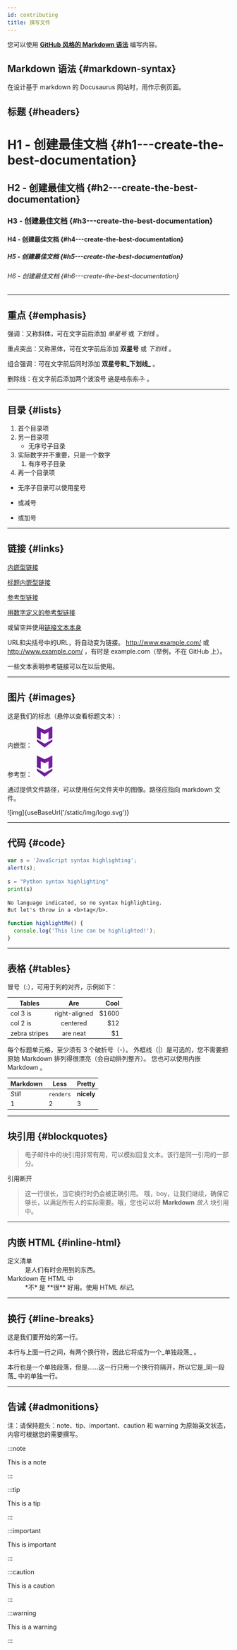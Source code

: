 ```yaml
---
id: contributing
title: 撰写文件
---
```


您可以使用 **[GitHub 风格的 Markdown 语法](https://github.github.com/gfm/)** 编写内容。

## Markdown 语法 {#markdown-syntax}

在设计基于 markdown 的 Docusaurus 网站时，用作示例页面。

## 标题 {#headers}

# H1 - 创建最佳文档 {#h1---create-the-best-documentation}

## H2 - 创建最佳文档 {#h2---create-the-best-documentation}

### H3 - 创建最佳文档 {#h3---create-the-best-documentation}

#### H4 - 创建最佳文档 {#h4---create-the-best-documentation}

##### H5 - 创建最佳文档 {#h5---create-the-best-documentation}

###### H6 - 创建最佳文档 {#h6---create-the-best-documentation}

---

## 重点 {#emphasis}

强调：又称斜体，可在文字前后添加 *单星号* 或 _下划线_ 。

重点突出：又称黑体，可在文字前后添加 **双星号** 或 _下划线_ 。

组合强调：可在文字前后同时添加 **双星号和_下划线_** 。

删除线：在文字前后添加两个波浪号 ~~这是啥东东？~~ 。

---

## 目录 {#lists}

1. 首个目录项
1. 另一目录项
   - 无序号子目录
1. 实际数字并不重要，只是一个数字
   1. 有序号子目录
1. 再一个目录项

* 无序子目录可以使用星号

- 或减号

+ 或加号

---

## 链接 {#links}

[内嵌型链接](https://www.google.com/)

[标题内嵌型链接](https://www.google.com/ "Google's Homepage")

[参考型链接][arbitrary case-insensitive reference text]

[用数字定义的参考型链接][1]

或留空并使用[链接文本本身]

URL和尖括号中的URL，将自动变为链接。 http://www.example.com/ 或 <http://www.example.com/> ，有时是 example.com（举例，不在 GitHub 上）。

一些文本表明参考链接可以在以后使用。

[arbitrary case-insensitive reference text]: https://www.mozilla.org/
[1]: http://slashdot.org/
[链接文本本身]: http://www.reddit.com/

---

## 图片 {#images}

这是我们的标志（悬停以查看标题文本）:

内嵌型： ![alt text](https://github.com/adam-p/markdown-here/raw/master/src/common/images/icon48.png '标志标题文本 1')

参考型： ![alt text][logo]

[logo]: https://github.com/adam-p/markdown-here/raw/master/src/common/images/icon48.png '标志标题文本 2'

通过提供文件路径，可以使用任何文件夹中的图像。路径应指向 markdown 文件。

![img]{useBaseUrl('/static/img/logo.svg')}

---

## 代码 {#code}

```javascript
var s = 'JavaScript syntax highlighting';
alert(s);
```

```python
s = "Python syntax highlighting"
print(s)
```

```
No language indicated, so no syntax highlighting.
But let's throw in a <b>tag</b>.
```

```js {2}
function highlightMe() {
  console.log('This line can be highlighted!');
}
```

---

## 表格 {#tables}

冒号（:），可用于列的对齐，示例如下：

| Tables        |      Are      |   Cool |
| ------------- | :-----------: | -----: |
| col 3 is      | right-aligned | \$1600 |
| col 2 is      |   centered    |   \$12 |
| zebra stripes |   are neat    |    \$1 |

每个标题单元格，至少须有 3 个破折号（-）。 外框线（|）是可选的，您不需要把原始 Markdown 排列得很漂亮（会自动排列整齐）。 您也可以使用内嵌 Markdown 。

| Markdown | Less      | Pretty     |
| -------- | --------- | ---------- |
    _Still_  | `renders` | **nicely** 
| 1        | 2         | 3          |

---

## 块引用 {#blockquotes}

> 电子邮件中的块引用非常有用，可以模拟回复文本。该行是同一引用的一部分。

引用断开

> 这一行很长，当它换行时仍会被正确引用。 哦，boy，让我们继续，确保它够长，以满足所有人的实际需要。哦，您也可以将 **Markdown** _放入_ 块引用中。

---

## 内嵌 HTML {#inline-html}

<dl>
  <dt>定义清单</dt>
  <dd>是人们有时会用到的东西。</dd>

  <dt>Markdown 在 HTML 中</dt>
  <dd> *不* 是 **很** 好用。使用 HTML <em>标记</em>。</dd>
</dl>

---

## 换行 {#line-breaks}

这是我们要开始的第一行。


本行与上面一行之间，有两个换行符，因此它将成为一个_单独段落_ 。

本行也是一个单独段落，但是......这一行只用一个换行符隔开，所以它是_同一段落_ 中的单独一行。

---

## 告诫 {#admonitions}

注：请保持题头：note、tip、important、caution 和 warning 为原始英文状态，内容可根据您的需要撰写。

:::note

This is a note

:::

:::tip

This is a tip

:::

:::important

This is important

:::

:::caution

This is a caution

:::

:::warning

This is a warning

:::
